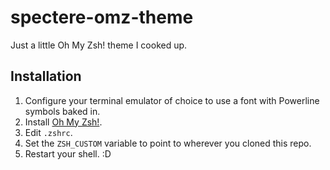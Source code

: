 # spectere-omz-theme

Just a little Oh My Zsh! theme I cooked up.


## Installation

1. Configure your terminal emulator of choice to use a font with Powerline
   symbols baked in.
2. Install [Oh My Zsh!](https://ohmyz.sh/).
3. Edit `.zshrc`.
4. Set the `ZSH_CUSTOM` variable to point to wherever you cloned this repo.
5. Restart your shell. :D

